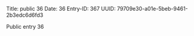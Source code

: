 Title: public 36
Date: 36
Entry-ID: 367
UUID: 79709e30-a01e-5beb-9461-2b3edc6d6fd3

Public entry 36
